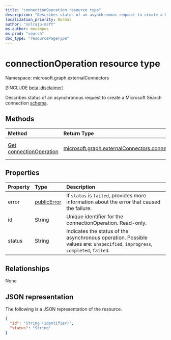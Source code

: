 ```yaml
---
title: "connectionOperation resource type"
description: "Describes status of an asynchronous request to create a Microsoft Search connection schema."
localization_priority: Normal
author: "snlraju-msft"
ms.author: mecampos
ms.prod: "search"
doc_type: "resourcePageType"
---
```


# connectionOperation resource type

Namespace: microsoft.graph.externalConnectors

[!INCLUDE [beta-disclaimer](../../includes/beta-disclaimer.md)]

Describes status of an asynchronous request to create a Microsoft Search connection [schema](schema.md).

## Methods

| Method       | Return Type | Description |
|:-------------|:------------|:------------|
| [Get connectionOperation](../api/connectionoperation-get.md) | [microsoft.graph.externalConnectors.connectionOperation](connectionoperation.md) | Read properties of a connectionOperation object. |

## Properties

| Property | Type                          | Description                       |
|:---------|:------------------------------|:----------------------------------|
| error    | [publicError](publicerror.md) | If `status` is `failed`, provides more information about the error that caused the failure. |
| id       | String                        | Unique identifier for the connectionOperation. Read-only. |
| status   | String                        | Indicates the status of the asynchronous operation. Possible values are: `unspecified`, `inprogress`, `completed`, `failed`. |

## Relationships

None

## JSON representation

The following is a JSON representation of the resource.

<!-- {
  "blockType": "resource",
  "optionalProperties": [

  ],
  "@odata.type": "microsoft.graph.externalConnectors.connectionOperation",
  "keyProperty": "id"
}-->

```json
{
  "id": "String (identifier)",
  "status": "String"
}
```

<!-- uuid: 16cd6b66-4b1a-43a1-adaf-3a886856ed98
2019-02-04 14:57:30 UTC -->
<!-- {
  "type": "#page.annotation",
  "description": "connectionOperation resource",
  "keywords": "",
  "section": "documentation",
  "tocPath": ""
}-->
